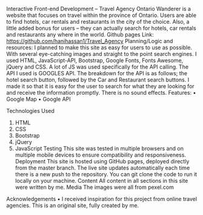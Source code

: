 Interactive Front-end Development – Travel Agency
Ontario Wanderer is a website that focuses on travel within the province of Ontario. Users are able to find hotels, car rentals and restaurants in the city of the choice. Also, a little added bonus for users – they can actually search for hotels, car rentals and restaurants any where in the world. 
Github pages Link:
https://github.com/hanihassan1/Travel_Agency
Planning/Logic and resources:
I planned to make this site as easy for users to use as possible. With several eye-catching images and straight to the point search engines. 
I used HTML, JavaScript-API, Bootstrap, Google Fonts, Fonts Awesome, jQuery and CSS.  A lot of JS was used specifically for the API calling. The API I used is GOOGLES API.
The breakdown for the API is as follows; the hotel search button, followed by the Car and Restaurant search buttons. I made it so that it is easy for the user to search for what they are looking for and receive the information promptly.
There is no sound effects.
Features:
•	Google Map
•	Google API

Technologies Used
1.	HTML
2.	CSS
3.	Bootstrap 
4.	jQuery
5.	JavaScript
Testing
This site was tested in multiple browsers and on multiple mobile devices to ensure compatibility and responsiveness.
Deployment
This site is hosted using GitHub pages, deployed directly from the master branch. The live site updates automatically each time there is a new push to the repository. You can git clone the code to run it locally on your machine.
Content
All content in all sections in this site were written by me.
Media
The images were all from pexel.com

Acknowledgements
•	I received inspiration for this project from online travel agencies.  This is an original site, fully created by me.


